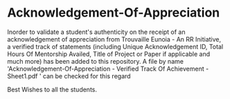 # Acknowledgement-Of-Appreciation

Inorder to validate a student's authenticity on the receipt of an acknowledgement of appreciation from Trouvaille Eunoia - An RR Initiative, a verified track of statements (including Unique Acknowledgement ID, Total Hours Of Mentorship Availed, Title of Project or Paper if applicable and much more) has been added to this repository. A file by name 'Acknowledgement-Of-Appreciation - Verified Track Of Achievement - Sheet1.pdf ' can be checked for this regard

Best Wishes to all the students.
